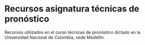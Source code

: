# Recursos asignatura técnicas de pronóstico
Recursos utilizados en el curso técnicas de pronóstico dictado en la Universidad Nacional de Colombia, sede Medellín.
